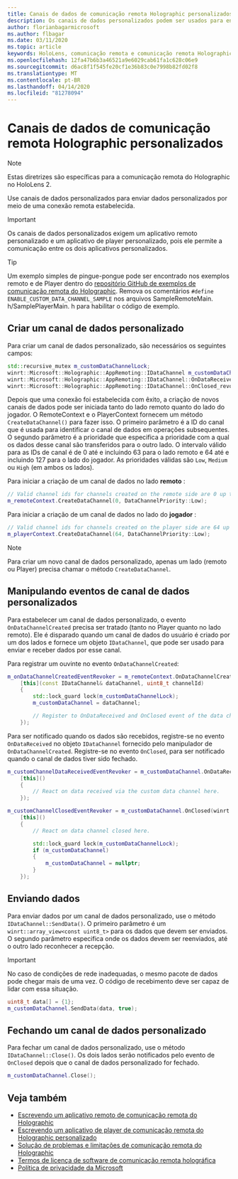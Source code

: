 ```yaml
---
title: Canais de dados de comunicação remota Holographic personalizados
description: Os canais de dados personalizados podem ser usados para enviar dados do usuário pela conexão remota Holographic já estabelecida.
author: florianbagarmicrosoft
ms.author: flbagar
ms.date: 03/11/2020
ms.topic: article
keywords: HoloLens, comunicação remota e comunicação remota Holographic
ms.openlocfilehash: 12fa47b6b3a46521a9e6029cab61fa1c628c06e9
ms.sourcegitcommit: d6ac8f1f545fe20cf1e36b83c0e7998b82fd02f8
ms.translationtype: MT
ms.contentlocale: pt-BR
ms.lasthandoff: 04/14/2020
ms.locfileid: "81278094"
---
```

# <a name="custom-holographic-remoting-data-channels"></a>Canais de dados de comunicação remota Holographic personalizados

>[!NOTE]
>Estas diretrizes são específicas para a comunicação remota do Holographic no HoloLens 2.

Use canais de dados personalizados para enviar dados personalizados por meio de uma conexão remota estabelecida.

>[!IMPORTANT]
>Os canais de dados personalizados exigem um aplicativo remoto personalizado e um aplicativo de player personalizado, pois ele permite a comunicação entre os dois aplicativos personalizados.

>[!TIP]
>Um exemplo simples de pingue-pongue pode ser encontrado nos exemplos remoto e de Player dentro do [repositório GitHub de exemplos de comunicação remota do Holographic](https://github.com/microsoft/MixedReality-HolographicRemoting-Samples). Remova os comentários ```#define ENABLE_CUSTOM_DATA_CHANNEL_SAMPLE``` nos arquivos SampleRemoteMain. h/SamplePlayerMain. h para habilitar o código de exemplo.


## <a name="create-a-custom-data-channel"></a>Criar um canal de dados personalizado


Para criar um canal de dados personalizado, são necessários os seguintes campos:
```cpp
std::recursive_mutex m_customDataChannelLock;
winrt::Microsoft::Holographic::AppRemoting::IDataChannel m_customDataChannel = nullptr;
winrt::Microsoft::Holographic::AppRemoting::IDataChannel::OnDataReceived_revoker m_customChannelDataReceivedEventRevoker;
winrt::Microsoft::Holographic::AppRemoting::IDataChannel::OnClosed_revoker m_customChannelClosedEventRevoker;
```

Depois que uma conexão foi estabelecida com êxito, a criação de novos canais de dados pode ser iniciada tanto do lado remoto quanto do lado do jogador. O RemoteContext e o PlayerContext fornecem um método ```CreateDataChannel()``` para fazer isso. O primeiro parâmetro é a ID do canal que é usada para identificar o canal de dados em operações subsequentes. O segundo parâmetro é a prioridade que especifica a prioridade com a qual os dados desse canal são transferidos para o outro lado. O intervalo válido para as IDs de canal é de 0 até e incluindo 63 para o lado remoto e 64 até e incluindo 127 para o lado do jogador. As prioridades válidas são ```Low```, ```Medium``` ou ```High``` (em ambos os lados).

Para iniciar a criação de um canal de dados no lado **remoto** :
```cpp
// Valid channel ids for channels created on the remote side are 0 up to and including 63
m_remoteContext.CreateDataChannel(0, DataChannelPriority::Low);
```

Para iniciar a criação de um canal de dados no lado do **jogador** :
```cpp
// Valid channel ids for channels created on the player side are 64 up to and including 127
m_playerContext.CreateDataChannel(64, DataChannelPriority::Low);
```

>[!NOTE]
>Para criar um novo canal de dados personalizado, apenas um lado (remoto ou Player) precisa chamar o método ```CreateDataChannel```.

## <a name="handling-custom-data-channel-events"></a>Manipulando eventos de canal de dados personalizados

Para estabelecer um canal de dados personalizado, o evento ```OnDataChannelCreated``` precisa ser tratado (tanto no Player quanto no lado remoto). Ele é disparado quando um canal de dados do usuário é criado por um dos lados e fornece um objeto ```IDataChannel```, que pode ser usado para enviar e receber dados por esse canal.

Para registrar um ouvinte no evento ```OnDataChannelCreated```:
```cpp
m_onDataChannelCreatedEventRevoker = m_remoteContext.OnDataChannelCreated(winrt::auto_revoke,
    [this](const IDataChannel& dataChannel, uint8_t channelId)
    {
        std::lock_guard lock(m_customDataChannelLock);
        m_customDataChannel = dataChannel;

        // Register to OnDataReceived and OnClosed event of the data channel here, see below...
    });
```

Para ser notificado quando os dados são recebidos, registre-se no evento ```OnDataReceived``` no objeto ```IDataChannel``` fornecido pelo manipulador de ```OnDataChannelCreated```. Registre-se no evento ```OnClosed```, para ser notificado quando o canal de dados tiver sido fechado.

```cpp
m_customChannelDataReceivedEventRevoker = m_customDataChannel.OnDataReceived(winrt::auto_revoke, 
    [this]()
    {
        // React on data received via the custom data channel here.
    });

m_customChannelClosedEventRevoker = m_customDataChannel.OnClosed(winrt::auto_revoke,
    [this]()
    {
        // React on data channel closed here.

        std::lock_guard lock(m_customDataChannelLock);
        if (m_customDataChannel)
        {
            m_customDataChannel = nullptr;
        }
    });
```

## <a name="sending-data"></a>Enviando dados

Para enviar dados por um canal de dados personalizado, use o método ```IDataChannel::SendData()```. O primeiro parâmetro é um ```winrt::array_view<const uint8_t>``` para os dados que devem ser enviados. O segundo parâmetro especifica onde os dados devem ser reenviados, até o outro lado reconhecer a recepção. 

>[!IMPORTANT]
>No caso de condições de rede inadequadas, o mesmo pacote de dados pode chegar mais de uma vez. O código de recebimento deve ser capaz de lidar com essa situação.

```cpp
uint8_t data[] = {1};
m_customDataChannel.SendData(data, true);
```

## <a name="closing-a-custom-data-channel"></a>Fechando um canal de dados personalizado

Para fechar um canal de dados personalizado, use o método ```IDataChannel::Close()```. Os dois lados serão notificados pelo evento de ```OnClosed``` depois que o canal de dados personalizado for fechado.

```cpp
m_customDataChannel.Close();
```

## <a name="see-also"></a>Veja também
* [Escrevendo um aplicativo remoto de comunicação remota do Holographic](holographic-remoting-create-host.md)
* [Escrevendo um aplicativo de player de comunicação remota do Holographic personalizado](holographic-remoting-create-player.md)
* [Solução de problemas e limitações de comunicação remota do Holographic](holographic-remoting-troubleshooting.md)
* [Termos de licença de software de comunicação remota holográfica](https://docs.microsoft.com//legal/mixed-reality/microsoft-holographic-remoting-software-license-terms)
* [Política de privacidade da Microsoft](https://go.microsoft.com/fwlink/?LinkId=521839)
